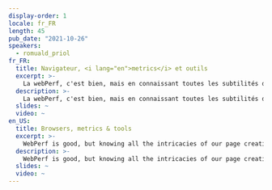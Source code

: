```yaml
---
display-order: 1
locale: fr_FR
length: 45
pub_date: "2021-10-26"
speakers:
  - romuald_priol
fr_FR:
  title: Navigateur, <i lang="en">metrics</i> et outils
  excerpt: >-
    La webPerf, c'est bien, mais en connaissant toutes les subtilités de la création de notre page c'est mieux !
  description: >-
    La webPerf, c'est bien, mais en connaissant toutes les subtilités de la création de notre page c'est mieux \o/. Pendant 45 minutes, nous voyagerons à travers toutes les étapes de la création d'un site pour mieux comprendre les impacts des ressources de nos pages à travers le réseau, sur le navigateur et les périphériques de nos utilisateurs et utilisatrices. Nous apprendrons la significations des métriques de la performance web, et découvrirons certains outils nous permettant de devenir autonome sur le sujet.
  slides: ~
  video: ~
en_US:
  title: Browsers, metrics & tools
  excerpt: >-
    WebPerf is good, but knowing all the intricacies of our page creation is better!
  description: >-
    WebPerf is good, but knowing all the intricacies of our page creation is better. During 45 minutes, we will travel through all the steps of the creation of a site to better understand the impacts of our pages' resources through the network, on the browser and on the devices of our users. We will learn the meaning of web performance metrics, and discover some tools that will allow us to become autonomous on the subject.
  slides: ~
  video: ~
---
```

